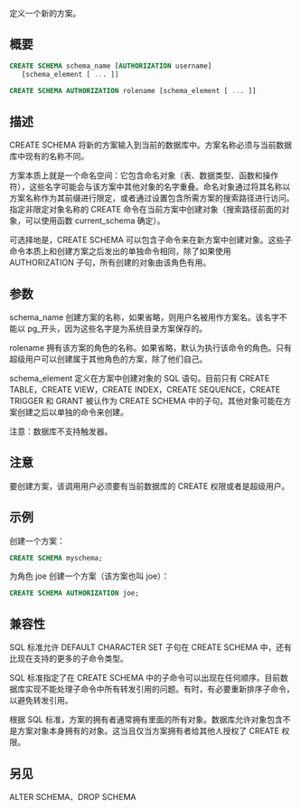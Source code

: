 定义一个新的方案。

## 概要

```sql
CREATE SCHEMA schema_name [AUTHORIZATION username] 
   [schema_element [ ... ]]
 
CREATE SCHEMA AUTHORIZATION rolename [schema_element [ ... ]]
```

## 描述

CREATE SCHEMA 将新的方案输入到当前的数据库中。方案名称必须与当前数据库中现有的名称不同。

方案本质上就是一个命名空间：它包含命名对象（表、数据类型、函数和操作符），这些名字可能会与该方案中其他对象的名字重叠。命名对象通过将其名称以方案名称作为其前缀进行限定，或者通过设置包含所需方案的搜索路径进行访问。指定非限定对象名称的 CREATE 命令在当前方案中创建对象（搜索路径前面的对象，可以使用函数 current_schema 确定）。

可选择地是，CREATE SCHEMA 可以包含子命令来在新方案中创建对象。这些子命令本质上和创建方案之后发出的单独命令相同，除了如果使用 AUTHORIZATION 子句，所有创建的对象由该角色有用。

## 参数

schema_name
创建方案的名称，如果省略，则用户名被用作方案名。该名字不能以 pg_开头，因为这些名字是为系统目录方案保存的。

rolename
拥有该方案的角色的名称。如果省略，默认为执行该命令的角色。只有超级用户可以创建属于其他角色的方案，除了他们自己。

schema_element
定义在方案中创建对象的 SQL 语句。目前只有 CREATE TABLE，CREATE VIEW，CREATE INDEX，CREATE SEQUENCE，CREATE TRIGGER 和 GRANT 被认作为 CREATE SCHEMA 中的子句。其他对象可能在方案创建之后以单独的命令来创建。

注意：数据库不支持触发器。

## 注意
要创建方案，该调用用户必须要有当前数据库的 CREATE 权限或者是超级用户。

## 示例
创建一个方案：

```sql
CREATE SCHEMA myschema;
```

为角色 joe 创建一个方案（该方案也叫 joe）：

```sql
CREATE SCHEMA AUTHORIZATION joe;
```

## 兼容性

SQL 标准允许 DEFAULT CHARACTER SET 子句在 CREATE SCHEMA 中，还有比现在支持的更多的子命令类型。

SQL 标准指定了在 CREATE SCHEMA 中的子命令可以出现在任何顺序。目前数据库实现不能处理子命令中所有转发引用的问题。有时，有必要重新排序子命令，以避免转发引用。

根据 SQL 标准，方案的拥有者通常拥有里面的所有对象。数据库允许对象包含不是方案对象本身拥有的对象。这当且仅当方案拥有者给其他人授权了 CREATE 权限。

## 另见

ALTER SCHEMA、DROP SCHEMA

 
